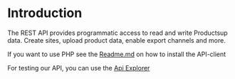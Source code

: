# Introduction

The REST API provides programmatic access to read and write Productsup data. Create sites, upload product data, enable export channels and more.

If you want to use PHP see the [Readme.md](https://github.com/productsupcom/Platform-API-Client/blob/master/README.md) on how to install the API-client

For testing our API, you can use the [Api Explorer](http://platform-api.productsup.io/ApiExplorer/)
